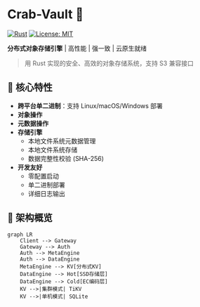 # Crab-Vault 🦀

[![Rust](https://img.shields.io/badge/Rust-1.70%2B-dea584?logo=rust)](https://www.rust-lang.org/)
[![License: MIT](https://img.shields.io/badge/License-MIT-yellow.svg)](https://opensource.org/licenses/MIT)

**分布式对象存储引擎** | 高性能 | 强一致 | 云原生就绪

> 用 Rust 实现的安全、高效的对象存储系统，支持 S3 兼容接口

## 🌟 核心特性
- **跨平台单二进制**：支持 Linux/macOS/Windows 部署
- **对象操作**
- **元数据操作**
- **存储引擎**
    - 本地文件系统元数据管理
    - 本地文件系统存储
    - 数据完整性校验 (SHA-256)
- **开发友好**
    - 零配置启动
    - 单二进制部署
    - 详细日志输出

## 🧠 架构概览
```mermaid
graph LR
    Client --> Gateway
    Gateway --> Auth
    Auth --> MetaEngine
    Auth --> DataEngine
    MetaEngine --> KV[分布式KV]
    DataEngine --> Hot[SSD存储层]
    DataEngine --> Cold[EC编码层]
    KV -->|集群模式| TiKV
    KV -->|单机模式| SQLite
```
